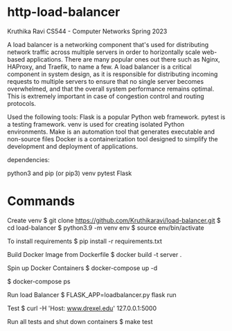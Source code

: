 # http-load-balancer
Kruthika Ravi
CS544 - Computer Networks Spring 2023

A load balancer is a networking component that's used for distributing network traffic across multiple servers in order to horizontally scale web-based applications. There are many popular ones out there such as Nginx, HAProxy, and Traefik, to name a few. A load balancer is a critical component in system design, as it is responsible for distributing incoming requests to multiple servers to ensure that no single server becomes overwhelmed, and that the overall system performance remains optimal. This is extremely important in case of congestion control and routing protocols. 


Used the following tools:
Flask is a popular Python web framework.
pytest is a testing framework.
venv is used for creating isolated Python environments.
Make is an automation tool that generates executable and non-source files
Docker is a containerization tool designed to simplify the development and deployment of applications.

dependencies:

python3 and pip (or pip3)
venv
pytest
Flask

# Commands

Create venv
$ git clone https://github.com/Kruthikaravi/load-balancer.git
$ cd load-balancer
$ python3.9 -m venv env
$ source env/bin/activate

To install requirements
$ pip install -r requirements.txt

Build Docker Image from Dockerfile
$ docker build -t server .

Spin up Docker Containers
$ docker-compose up -d

$ docker-compose ps

Run load Balancer
$ FLASK_APP=loadbalancer.py flask run

Test 
$ curl -H 'Host: www.drexel.edu' 127.0.0.1:5000

Run all tests and shut down containers
$ make test
